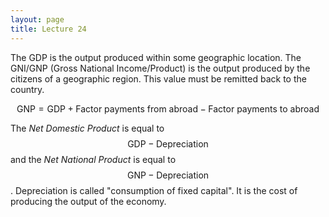```yaml
---
layout: page
title: Lecture 24
---
```


<script type="text/javascript" async src="https://cdnjs.cloudflare.com/ajax/libs/mathjax/2.7.5/latest.js?config=TeX-MML-AM_CHTML" async></script>


The GDP is the output produced within some geographic location. The GNI/GNP (Gross National Income/Product) is the output produced by the citizens of a geographic region. This value must be remitted back to the country. 

$$\text{GNP} = \text{GDP} + \text{Factor payments from abroad} - \text{Factor payments to abroad}$$

The _Net Domestic Product_ is equal to $$\text{GDP}-\text{Depreciation}$$ and the _Net National Product_ is equal to $$\text{GNP}-\text{Depreciation}$$. Depreciation is called "consumption of fixed capital". It is the cost of producing the output of the economy.